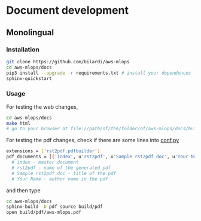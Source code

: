 # Document development

## Monolingual

### Installation

```sh
git clone https://github.com/bilardi/aws-mlops
cd aws-mlops/docs
pip3 install --upgrade -r requirements.txt # install your dependences
sphinx-quickstart
```

### Usage

For testing the web changes,

```sh
cd aws-mlops/docs
make html
# go to your browser at file://path/of/the/folder/of/aws-mlops/docs/build/html/index.html
```

For testing the pdf changes, check if there are some lines into [conf.py](https://github.com/bilardi/aws-mlops/blob/master/docs/source/conf.py)

```sh
extensions = ['rst2pdf.pdfbuilder']
pdf_documents = [('index', u'rst2pdf', u'Sample rst2pdf doc', u'Your Name'),]
  # index - master document
  # rst2pdf - name of the generated pdf
  # Sample rst2pdf doc - title of the pdf
  # Your Name - author name in the pdf
```

and then type

```sh
cd aws-mlops/docs
sphinx-build -b pdf source build/pdf
open build/pdf/aws-mlops.pdf
```

